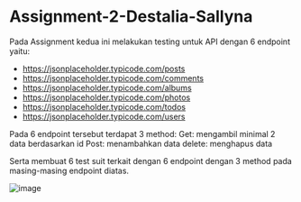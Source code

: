 # Assignment-2-Destalia-Sallyna

Pada Assignment kedua ini melakukan testing untuk API dengan 6 endpoint yaitu:
- https://jsonplaceholder.typicode.com/posts
- https://jsonplaceholder.typicode.com/comments
- https://jsonplaceholder.typicode.com/albums
- https://jsonplaceholder.typicode.com/photos
- https://jsonplaceholder.typicode.com/todos
- https://jsonplaceholder.typicode.com/users

Pada 6 endpoint tersebut terdapat 3 method:
  Get: mengambil minimal 2 data berdasarkan id
  Post: menambahkan data
  delete: menghapus data
  
 Serta membuat 6 test suit terkait dengan 6 endpoint dengan 3 method pada masing-masing endpoint diatas.
 
 ![image](https://user-images.githubusercontent.com/119436769/204648828-a252ad66-5e6a-4298-a5cf-cfee99bcfe04.png)
